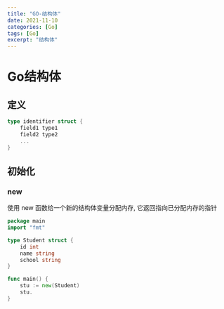 ```yaml
---
title: "GO-结构体"
date: 2021-11-10
categories: [Go]
tags: [Go]
excerpt: "结构体"
---
```


# Go结构体

## 定义

```go
type identifier struct {
    field1 type1
    field2 type2
    ...
}
```

## 初始化

### new

使用 new 函数给一个新的结构体变量分配内存, 它返回指向已分配内存的指针

```go
package main
import "fmt"

type Student struct {
    id int
    name string
    school string
}

func main() {
    stu := new(Student)
    stu.
}
```
